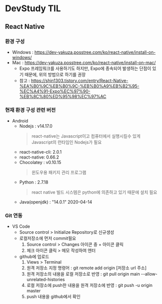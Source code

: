 DevStudy TIL
=============

## React Native
### 환경 구성
- Windows : https://dev-yakuza.posstree.com/ko/react-native/install-on-windows/
- Mac : https://dev-yakuza.posstree.com/ko/react-native/install-on-mac/
    - Expo 프레임워크를 사용하기도 하지만, Expo에 종속되어 발생하는 단점이 있기 때문에, 위의 방법으로 하기를 권장
    - 참고 : https://shin1303.tistory.com/entry/React-Native-%EA%B0%9C%EB%B0%9C-%EB%B0%A9%EB%B2%95-%EC%A4%91-Expo%EC%97%90-%EB%8C%80%ED%95%98%EC%97%AC

### 현재 환경 구성 관련 버전
- Android
    - Nodejs : v14.17.0 
        > react-native는 Javascript이고 컴퓨터에서 실행시킬수 있게 Javascript의 런타임인 Nodejs가 필요
    - react-native-cli: 2.0.1
    - react-native: 0.66.2
    - Chocolatey : v0.10.15
        > 윈도우용 패키지 관리 프로그램
    - Python : 2.7.18
        > react native 빌드 시스템은 python에 의존하고 있기 때문에 설치 필요
    - Java(openjdk) : "14.0.1" 2020-04-14

### Git 연동
- VS Code
    - Source control > Initialize Repository로 신규생성
    - 로컬저장소에 먼저 commit필요
        1. Source control > Changes 아이콘 중 + 아이콘 클릭
        2. 체크 아이콘 클릭 > 메모 작성하여 엔터
    - github에 업로드
        1. Views > Terminal
        2. 원격 저장소 지정 명령어 : git remote add origin [저장소 url 주소]
        3. 원격 저장소의 내용을 로컬 저장소로 반영 : git pull origin main --allow-unrelated-histories
        4. 로컬 저장소에 push한 내용을 원격 저장소에 반영 : git push -u origin master
        5. push 내용을 github에서 확인
